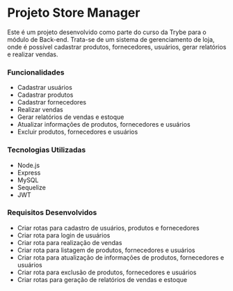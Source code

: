 <h1>Projeto Store Manager</h1>
Este é um projeto desenvolvido como parte do curso da Trybe para o módulo de Back-end. Trata-se de um sistema de gerenciamento de loja, onde é possível cadastrar produtos, fornecedores, usuários, gerar relatórios e realizar vendas.

<h3>Funcionalidades</h3>

- Cadastrar usuários
- Cadastrar produtos
- Cadastrar fornecedores
- Realizar vendas
- Gerar relatórios de vendas e estoque
- Atualizar informações de produtos, fornecedores e usuários
- Excluir produtos, fornecedores e usuários

<h3>Tecnologias Utilizadas</h3>

- Node.js
- Express
- MySQL
- Sequelize
- JWT

<h3>Requisitos Desenvolvidos</h3>

- Criar rotas para cadastro de usuários, produtos e fornecedores
- Criar rota para login de usuários
- Criar rota para realização de vendas
- Criar rota para listagem de produtos, fornecedores e usuários
- Criar rota para atualização de informações de produtos, fornecedores e usuários
- Criar rota para exclusão de produtos, fornecedores e usuários
- Criar rotas para geração de relatórios de vendas e estoque
